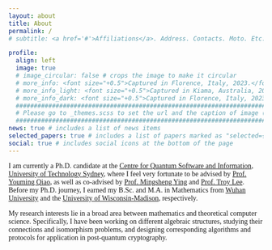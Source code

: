```yaml
---
layout: about
title: About
permalink: /
# subtitle: <a href='#'>Affiliations</a>. Address. Contacts. Moto. Etc.

profile:
  align: left
  image: true
  # image_circular: false # crops the image to make it circular
  # more_info: <font size="+0.5">Captured in Florence, Italy, 2023.</font>
  # more_info_light: <font size="+0.5">Captured in Kiama, Australia, 2023.</font>
  # more_info_dark: <font size="+0.5">Captured in Florence, Italy, 2023.</font>
  ############################################################################################
  # Please go to _themes.scss to set the url and the caption of image (under light/dark modes)
  ############################################################################################
news: true # includes a list of news items
selected_papers: true # includes a list of papers marked as "selected={true}"
social: true # includes social icons at the bottom of the page
---
```


<link href="https://fonts.googleapis.com/css2?family=EB+Garamond&display=swap" rel="stylesheet">
<style>
    body {
    font-family: 'Palatino', 'Palatino Linotype', 'Palatino LT STD', 'Book Antiqua', 'Georgia', serif;
    }
</style>
<!-- %%%%%%%%%%PREVIOUS VERSION%%%%%%%%%% -->
<!-- 
<div style="text-align: justify"> I am currently a Ph.D. candidate at the <a href="https://www.uts.edu.au/our-research-archived/centre-quantum-software-and-information">Centre for Quantum Software and Information</a>, <a href="https://www.uts.edu.au/">University of Technology Sydney</a>, where I feel very fortunate to be advised by <a href="https://profiles.uts.edu.au/Youming.Qiao/">Prof. Youming Qiao</a>, as well as co-advised by <a href="https://profiles.uts.edu.au/Mingsheng.Ying">Prof. Mingsheng Ying</a> and <a href="https://profiles.uts.edu.au/Troy.Lee/">Prof. Troy Lee</a>. </div>
<p></p>
<div style="text-align: justify"> My research interests lie broadly between mathematics and theoretical computer science. Specifically, I have been working on algebraic isomorphism algorithms, multilinear algebra with implications for quantum information, optimization theory with applications in variational quantum algorithms, and non-commutative cryptography. Before my Ph.D. journey, I earned my B.Sc. and M.A. in Mathematics from <a href="https://en.whu.edu.cn/">Wuhan University</a> and the <a href="https://www.wisc.edu/">University of Wisconsin-Madison</a>, respectively. </div>
-->
<!-- %%%%%%%%%%%%%%%%%%%%%%%%%%%%%%%%%%%%%% -->

I am currently a Ph.D. candidate at the [Centre for Quantum Software and Information](https://www.uts.edu.au/our-research-archived/centre-quantum-software-and-information), [University of Technology Sydney](https://www.uts.edu.au/), where I feel very fortunate to be advised by [Prof. Youming Qiao](https://sites.google.com/site/jimmyqiao86/), as well as co-advised by [Prof. Mingsheng Ying](https://profiles.uts.edu.au/Mingsheng.Ying) and [Prof. Troy Lee](https://profiles.uts.edu.au/Troy.Lee/). Before my Ph.D. journey, I earned my B.Sc. and M.A. in Mathematics from [Wuhan University](https://en.whu.edu.cn/) and the [University of Wisconsin-Madison](https://www.wisc.edu/), respectively.

<!-- My research interests lie in a broad area between mathematics and theoretical computer science. Specifically, I have been involving myself in algebraic isomorphism algorithms, multilinear algebra with implications for quantum information, tensor decomposition with applications in quantum machine learning, and group-based cryptography. Before my Ph.D. journey, I earned my B.Sc. and M.A. in Mathematics from [Wuhan University](https://en.whu.edu.cn/) and the [University of Wisconsin-Madison](https://www.wisc.edu/), respectively. -->

My research interests lie in a broad area between mathematics and theoretical computer science. Specifically, I have been working on different algebraic structures, studying their connections and isomorphism problems, and designing corresponding algorithms and protocols for application in post-quantum cryptography. 

<!-- Put your address / P.O. box / other info right below your picture. You can also disable any of these elements by editing `profile` property of the YAML header of your `_pages/about.md`. Edit `_bibliography/papers.bib` and Jekyll will render your [publications page](/al-folio/publications/) automatically.

Link to your social media connections, too. This theme is set up to use [Font Awesome icons](https://fontawesome.com/) and [Academicons](https://jpswalsh.github.io/academicons/), like the ones below. Add your Facebook, Twitter, LinkedIn, Google Scholar, or just disable all of them. -->